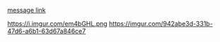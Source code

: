 [message link](https://canary.discord.com/channels/333949691962195969/979791110119522384/1052174763566583820)

https://i.imgur.com/em4bGHL.png  https://imgur.com/942abe3d-331b-47d6-a6b1-63d67a846ce7
